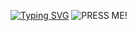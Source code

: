 [![Typing SVG](https://readme-typing-svg.herokuapp.com?color=%2336BCF7&lines=Yov'za!+But+seriously,+my+portfolio+site+will+leak+all+my+data+to+you)](https://git.io/typing-svg) ![PRESS ME!](nikkeyl.github.io/nikkeyl)
